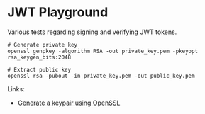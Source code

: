 # JWT Playground
Various tests regarding signing and verifying JWT tokens.

```shell
# Generate private key
openssl genpkey -algorithm RSA -out private_key.pem -pkeyopt rsa_keygen_bits:2048

# Extract public key
openssl rsa -pubout -in private_key.pem -out public_key.pem
```

Links:
* [Generate a keypair using OpenSSL](https://en.wikibooks.org/wiki/Cryptography/Generate_a_keypair_using_OpenSSL)
